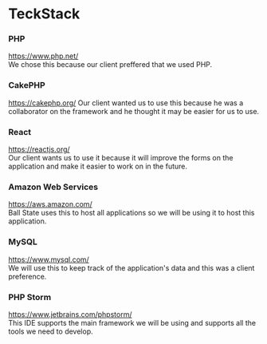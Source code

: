 # TeckStack #  

### PHP ###  
https://www.php.net/  
We chose this because our client preffered that we used PHP.  

### CakePHP ###  
https://cakephp.org/
Our client wanted us to use this because he was a collaborator on the framework and he thought it may be easier for us to use.  

### React ###  
https://reactjs.org/  
Our client wants us to use it because it will improve the forms on the application and make it easier to work on in the future.  

### Amazon Web Services ###
https://aws.amazon.com/  
Ball State uses this to host all applications so we will be using it to host this application.  

### MySQL ###  
https://www.mysql.com/  
We will use this to keep track of the application's data and this was a client preference.  

### PHP Storm ###  
https://www.jetbrains.com/phpstorm/  
This IDE supports the main framework we will be using and supports all the tools we need to develop.
